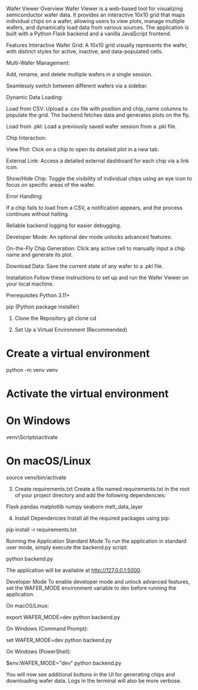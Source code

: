 Wafer Viewer
Overview
Wafer Viewer is a web-based tool for visualizing semiconductor wafer data. It provides an interactive 10x10 grid that maps individual chips on a wafer, allowing users to view plots, manage multiple wafers, and dynamically load data from various sources. The application is built with a Python Flask backend and a vanilla JavaScript frontend.

Features
Interactive Wafer Grid: A 10x10 grid visually represents the wafer, with distinct styles for active, inactive, and data-populated cells.

Multi-Wafer Management:

Add, rename, and delete multiple wafers in a single session.

Seamlessly switch between different wafers via a sidebar.

Dynamic Data Loading:

Load from CSV: Upload a .csv file with position and chip_name columns to populate the grid. The backend fetches data and generates plots on the fly.

Load from .pkl: Load a previously saved wafer session from a .pkl file.

Chip Interaction:

View Plot: Click on a chip to open its detailed plot in a new tab.

External Link: Access a detailed external dashboard for each chip via a link icon.

Show/Hide Chip: Toggle the visibility of individual chips using an eye icon to focus on specific areas of the wafer.

Error Handling:

If a chip fails to load from a CSV, a notification appears, and the process continues without halting.

Reliable backend logging for easier debugging.

Developer Mode: An optional dev mode unlocks advanced features:

On-the-Fly Chip Generation: Click any active cell to manually input a chip name and generate its plot.

Download Data: Save the current state of any wafer to a .pkl file.

Installation
Follow these instructions to set up and run the Wafer Viewer on your local machine.

Prerequisites
Python 3.11+

pip (Python package installer)

1. Clone the Repository
git clone <your-repository-url>
cd <your-repository-directory>

2. Set Up a Virtual Environment (Recommended)
# Create a virtual environment
python -m venv venv

# Activate the virtual environment
# On Windows
venv\Scripts\activate
# On macOS/Linux
source venv/bin/activate

3. Create requirements.txt
Create a file named requirements.txt in the root of your project directory and add the following dependencies:

Flask
pandas
matplotlib
numpy
seaborn
melt_data_layer


4. Install Dependencies
Install all the required packages using pip:

pip install -r requirements.txt

Running the Application
Standard Mode
To run the application in standard user mode, simply execute the backend.py script:

python backend.py

The application will be available at http://127.0.0.1:5000.

Developer Mode
To enable developer mode and unlock advanced features, set the WAFER_MODE environment variable to dev before running the application.

On macOS/Linux:

export WAFER_MODE=dev
python backend.py

On Windows (Command Prompt):

set WAFER_MODE=dev
python backend.py

On Windows (PowerShell):

$env:WAFER_MODE="dev"
python backend.py

You will now see additional buttons in the UI for generating chips and downloading wafer data. Logs in the terminal will also be more verbose.
